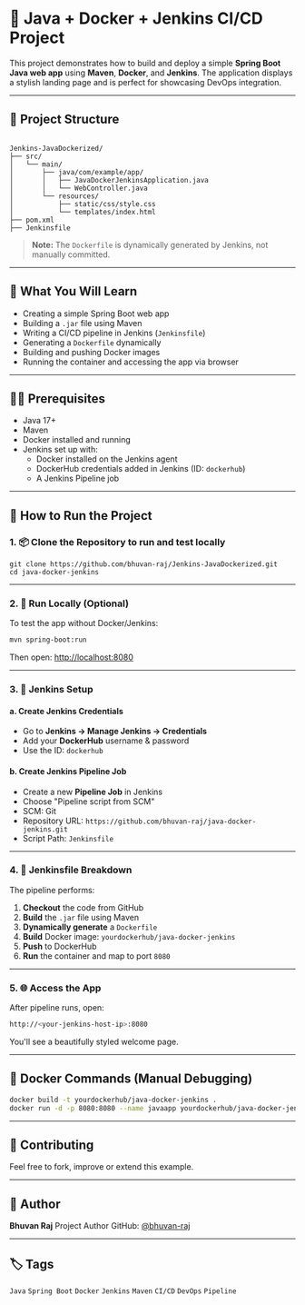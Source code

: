 


# 🚀 Java + Docker + Jenkins CI/CD Project

This project demonstrates how to build and deploy a simple **Spring Boot Java web app** using **Maven**, **Docker**, and **Jenkins**. The application displays a stylish landing page and is perfect for showcasing DevOps integration.

---

## 📁 Project Structure

```

Jenkins-JavaDockerized/
├── src/
│   └── main/
│       ├── java/com/example/app/
│       │   ├── JavaDockerJenkinsApplication.java
│       │   └── WebController.java
│       └── resources/
│           ├── static/css/style.css
│           └── templates/index.html
├── pom.xml
├── Jenkinsfile

````

> **Note:** The `Dockerfile` is dynamically generated by Jenkins, not manually committed.

---

## 🎯 What You Will Learn

- Creating a simple Spring Boot web app
- Building a `.jar` file using Maven
- Writing a CI/CD pipeline in Jenkins (`Jenkinsfile`)
- Generating a `Dockerfile` dynamically
- Building and pushing Docker images
- Running the container and accessing the app via browser

---

## 🧑‍💻 Prerequisites

- Java 17+
- Maven
- Docker installed and running
- Jenkins set up with:
  - Docker installed on the Jenkins agent
  - DockerHub credentials added in Jenkins (ID: `dockerhub`)
  - A Jenkins Pipeline job

---

## 🔨 How to Run the Project

### 1. 📦 Clone the Repository to run and test locally

```
git clone https://github.com/bhuvan-raj/Jenkins-JavaDockerized.git
cd java-docker-jenkins
```

---

### 2. 🧪 Run Locally (Optional)

To test the app without Docker/Jenkins:

```bash
mvn spring-boot:run
```

Then open: [http://localhost:8080](http://localhost:8080)

---

### 3. 🔧 Jenkins Setup

#### a. Create Jenkins Credentials

* Go to **Jenkins → Manage Jenkins → Credentials**
* Add your **DockerHub** username & password
* Use the ID: `dockerhub`

#### b. Create Jenkins Pipeline Job

* Create a new **Pipeline Job** in Jenkins
* Choose "Pipeline script from SCM"
* SCM: Git
* Repository URL: `https://github.com/bhuvan-raj/java-docker-jenkins.git`
* Script Path: `Jenkinsfile`

---

### 4. 🚀 Jenkinsfile Breakdown

The pipeline performs:

1. **Checkout** the code from GitHub
2. **Build** the `.jar` file using Maven
3. **Dynamically generate** a `Dockerfile`
4. **Build** Docker image: `yourdockerhub/java-docker-jenkins`
5. **Push** to DockerHub
6. **Run** the container and map to port `8080`

---

### 5. 🌐 Access the App

After pipeline runs, open:

```bash
http://<your-jenkins-host-ip>:8080
```

You'll see a beautifully styled welcome page.

---


## 🐳 Docker Commands (Manual Debugging)

```bash
docker build -t yourdockerhub/java-docker-jenkins .
docker run -d -p 8080:8080 --name javaapp yourdockerhub/java-docker-jenkins
```

---

## 🤝 Contributing

Feel free to fork, improve or extend this example.

---

## 🧠 Author

**Bhuvan Raj**
 Project Author
GitHub: [@bhuvan-raj](https://github.com/bhuvan-raj)

---

## 🏷️ Tags

`Java` `Spring Boot` `Docker` `Jenkins` `Maven` `CI/CD` `DevOps` `Pipeline`

```
